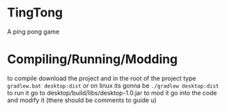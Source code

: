 # TingTong
A ping pong game
# Compiling/Running/Modding
to compile download the project and in the root of the project type `gradlew.bat desktop:dist` or on linux its gonna be `./gradlew desktop:dist`
to run it go to desktop/build/libs/desktop-1.0.jar
to mod it go into the code and modify it (there should be comments to guide u)
